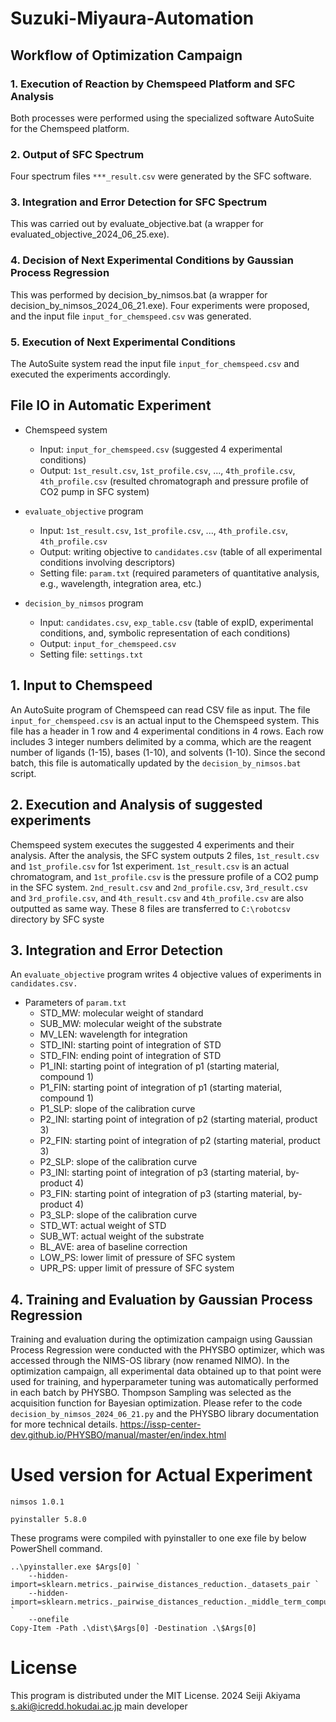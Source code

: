 # Suzuki-Miyaura-Automation

## Workflow of Optimization Campaign
### 1. Execution of Reaction by Chemspeed Platform and SFC Analysis
Both processes were performed using the specialized software AutoSuite for the Chemspeed platform.
### 2. Output of SFC Spectrum
Four spectrum files `***_result.csv` were generated by the SFC software.
### 3. Integration and Error Detection for SFC Spectrum
This was carried out by evaluate_objective.bat (a wrapper for evaluated_objective_2024_06_25.exe).
### 4. Decision of Next Experimental Conditions by Gaussian Process Regression
This was performed by decision_by_nimsos.bat (a wrapper for decision_by_nimsos_2024_06_21.exe). Four experiments were proposed, and the input file `input_for_chemspeed.csv` was generated.
### 5. Execution of Next Experimental Conditions
The AutoSuite system read the input file `input_for_chemspeed.csv` and executed the experiments accordingly.

## File IO in Automatic Experiment
- Chemspeed system
    - Input: `input_for_chemspeed.csv` (suggested 4 experimental conditions)
    - Output: `1st_result.csv`, `1st_profile.csv`, ..., `4th_profile.csv`, `4th_profile.csv` (resulted chromatograph and pressure profile of CO2 pump in SFC system)

- `evaluate_objective` program
    - Input: `1st_result.csv`, `1st_profile.csv`, ..., `4th_profile.csv`, `4th_profile.csv`
    - Output: writing objective to `candidates.csv` (table of all experimental conditions involving descriptors)
    - Setting file: `param.txt` (required parameters of quantitative analysis, e.g., wavelength, integration area, etc.)

- `decision_by_nimsos` program
    - Input: `candidates.csv`, `exp_table.csv` (table of expID, experimental conditions, and, symbolic representation of each conditions)
    - Output: `input_for_chemspeed.csv`
    - Setting file: `settings.txt`

## 1. Input to Chemspeed
An AutoSuite program of Chemspeed can read CSV file as input. The file `input_for_chemspeed.csv` is an actual input to the Chemspeed system. This file has a header in 1 row and 4 experimental conditions in 4 rows. Each row includes 3 integer numbers delimited by a comma, which are the reagent number of ligands (1-15), bases (1-10), and solvents (1-10). Since the second batch, this file is automatically updated by the `decision_by_nimsos.bat` script.

## 2. Execution and Analysis of suggested experiments
Chemspeed system executes the suggested 4 experiments and their analysis. After the analysis, the SFC system outputs 2 files, `1st_result.csv` and `1st_profile.csv` for 1st experiment.
`1st_result.csv` is an actual chromatogram, and `1st_profile.csv` is the pressure profile of a CO2 pump in the SFC system.
`2nd_result.csv` and `2nd_profile.csv`, `3rd_result.csv` and `3rd_profile.csv`, and `4th_result.csv` and `4th_profile.csv` are also outputted as same way.
These 8 files are transferred to `C:\robotcsv` directory by SFC syste

## 3. Integration and Error Detection
An `evaluate_objective` program writes 4 objective values of experiments in `candidates.csv.`
- Parameters of `param.txt`
    - STD_MW: molecular weight of standard
    - SUB_MW: molecular weight of the substrate
    - MV_LEN: wavelength for integration
    - STD_INI: starting point of integration of STD
    - STD_FIN: ending point of integration of STD
    - P1_INI: starting point of integration of p1 (starting material, compound 1)
    - P1_FIN: starting point of integration of p1 (starting material, compound 1)
    - P1_SLP: slope of the calibration curve
    - P2_INI: starting point of integration of p2 (starting material, product 3)
    - P2_FIN: starting point of integration of p2 (starting material, product 3)
    - P2_SLP: slope of the calibration curve
    - P3_INI: starting point of integration of p3 (starting material, by-product 4)
    - P3_FIN: starting point of integration of p3 (starting material, by-product 4)
    - P3_SLP: slope of the calibration curve
    - STD_WT: actual weight of STD
    - SUB_WT: actual weight of the substrate
    - BL_AVE: area of baseline correction
    - LOW_PS: lower limit of pressure of SFC system
    - UPR_PS: upper limit of pressure of SFC system

## 4. Training and Evaluation by Gaussian Process Regression
Training and evaluation during the optimization campaign using Gaussian Process Regression were conducted with the PHYSBO optimizer, which was accessed through the NIMS-OS library (now renamed NIMO). In the optimization campaign, all experimental data obtained up to that point were used for training, and hyperparameter tuning was automatically performed in each batch by PHYSBO. Thompson Sampling was selected as the acquisition function for Bayesian optimization. Please refer to the code `decision_by_nimsos_2024_06_21.py` and the PHYSBO library documentation for more technical details. 
https://issp-center-dev.github.io/PHYSBO/manual/master/en/index.html

# Used version for Actual Experiment
`nimsos 1.0.1`

`pyinstaller 5.8.0`

These programs were compiled with pyinstaller to one exe file by below PowerShell command.
```
..\pyinstaller.exe $Args[0] `
    --hidden-import=sklearn.metrics._pairwise_distances_reduction._datasets_pair `
    --hidden-import=sklearn.metrics._pairwise_distances_reduction._middle_term_computer `
    --onefile
Copy-Item -Path .\dist\$Args[0] -Destination .\$Args[0]
```

# License
This program is distributed under the MIT License.
2024 Seiji Akiyama s.aki@icredd.hokudai.ac.jp main developer
